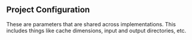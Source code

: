 ## Project Configuration

These are parameters that are shared across implementations. This includes things like cache dimensions, input and output directories, etc.

